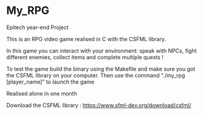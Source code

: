 # My_RPG

Epitech year-end Project

This is an RPG video game realised in C with the CSFML library.

In this game you can interact with your environment: speak with NPCs, fight different enemies, collect items and complete multiple quests !

To test the game build the binary using the Makefile and make sure you got the CSFML library on your computer.
Then use the command "./my_rpg [player_name]" to launch the game

Realised alone in one month

Download the CSFML library : https://www.sfml-dev.org/download/csfml/
